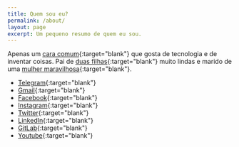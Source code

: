 ```yaml
---
title: Quem sou eu?
permalink: /about/
layout: page
excerpt: Um pequeno resumo de quem eu sou.
---
```


Apenas um [cara comum](https://www.instagram.com/marieldejesus12/){:target="blank"} que gosta de tecnologia e de inventar coisas. Pai de [duas filhas](https://www.facebook.com/photo?fbid=2993608304024304&set=a.313803925338102){:target="blank"} muito lindas e marido de uma [mulher maravilhosa](https://www.instagram.com/ildenerramos12/){:target="blank"}.


 - [Telegram](https://t.me/marieldejesus12){:target="blank"}
 - [Gmail](mailto:marieldejesus12@gmail.com){:target="blank"}
 - [Facebook](https://www.facebook.com/marieldejesus12/){:target="blank"}
 - [Instagram](https://www.instagram.com/marieldejesus12){:target="blank"}
 - [Twitter](https://twitter.com/marieldejesus12){:target="blank"}
 - [LinkedIn](https://www.linkedin.com/in/marieldejesus12){:target="blank"}
 - [GitLab](https://gitlab.com/marieldejesus12){:target="blank"}
 - [Youtube](https://www.youtube.com/marieldejesus12){:target="blank"}

<!-- <script>
if( screen.width <= 768 ) {
  document.write(' - <a href="https://t.me/marieldejesus12" target="blank" rel="noopener">Telegram</a></br>');
  document.write(' - <a href="mailto:marieldejesus12@gmail.com" target="blank" rel="noopener">Gmail</a></br>');
  document.write(' - <a href="https://www.facebook.com/marieldejesus12/" target="blank" rel="noopener">Facebook</a></br>');
  document.write(' - <a href="https://www.instagram.com/marieldejesus12" target="blank" rel="noopener">Instagram</a></br>');
  document.write(' - <a href="https://twitter.com/marieldejesus12" target="blank" rel="noopener">Twitter</a></br>');
  document.write(' - <a href="https://www.linkedin.com/in/marieldejesus12" target="blank" rel="noopener">LinkedIn</a></br>');
  document.write(' - <a href="https://gitlab.com/marieldejesus12" target="blank" rel="noopener">GitLab</a></br>');
  document.write(' - <a href="https://www.youtube.com/marieldejesus12" target="blank" rel="noopener">Youtube</a></br>');
  }
</script>
{% include follow-buttons.html %} -->
